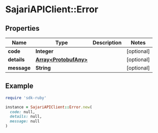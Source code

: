 # SajariAPIClient::Error

## Properties

| Name | Type | Description | Notes |
| ---- | ---- | ----------- | ----- |
| **code** | **Integer** |  | [optional] |
| **details** | [**Array&lt;ProtobufAny&gt;**](ProtobufAny.md) |  | [optional] |
| **message** | **String** |  | [optional] |

## Example

```ruby
require 'sdk-ruby'

instance = SajariAPIClient::Error.new(
  code: null,
  details: null,
  message: null
)
```

